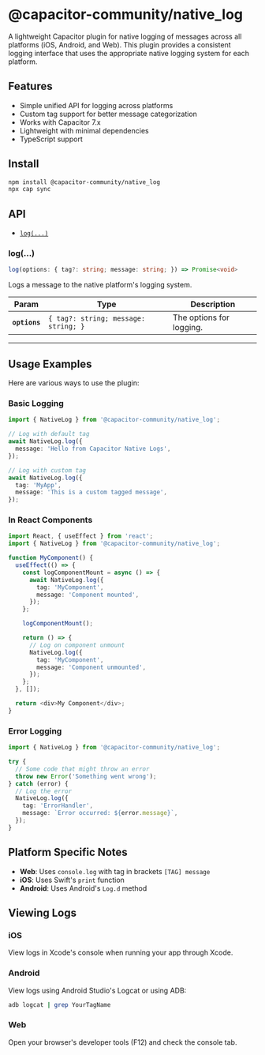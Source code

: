 # @capacitor-community/native_log

A lightweight Capacitor plugin for native logging of messages across all platforms (iOS, Android, and Web). This plugin provides a consistent logging interface that uses the appropriate native logging system for each platform.

## Features

- Simple unified API for logging across platforms
- Custom tag support for better message categorization
- Works with Capacitor 7.x
- Lightweight with minimal dependencies
- TypeScript support

## Install

```bash
npm install @capacitor-community/native_log
npx cap sync
```

## API

<docgen-index>

* [`log(...)`](#log)

</docgen-index>

<docgen-api>
<!--Update the source file JSDoc comments and rerun docgen to update the docs below-->

### log(...)

```typescript
log(options: { tag?: string; message: string; }) => Promise<void>
```

Logs a message to the native platform's logging system.

| Param         | Type                                            | Description              |
| ------------- | ----------------------------------------------- | ------------------------ |
| **`options`** | <code>{ tag?: string; message: string; }</code> | The options for logging. |

--------------------

</docgen-api>

## Usage Examples

Here are various ways to use the plugin:

### Basic Logging

```typescript
import { NativeLog } from '@capacitor-community/native_log';

// Log with default tag
await NativeLog.log({
  message: 'Hello from Capacitor Native Logs',
});

// Log with custom tag
await NativeLog.log({
  tag: 'MyApp',
  message: 'This is a custom tagged message',
});
```

### In React Components

```typescript
import React, { useEffect } from 'react';
import { NativeLog } from '@capacitor-community/native_log';

function MyComponent() {
  useEffect(() => {
    const logComponentMount = async () => {
      await NativeLog.log({
        tag: 'MyComponent',
        message: 'Component mounted',
      });
    };

    logComponentMount();

    return () => {
      // Log on component unmount
      NativeLog.log({
        tag: 'MyComponent',
        message: 'Component unmounted',
      });
    };
  }, []);

  return <div>My Component</div>;
}
```

### Error Logging

```typescript
import { NativeLog } from '@capacitor-community/native_log';

try {
  // Some code that might throw an error
  throw new Error('Something went wrong');
} catch (error) {
  // Log the error
  NativeLog.log({
    tag: 'ErrorHandler',
    message: `Error occurred: ${error.message}`,
  });
}
```

## Platform Specific Notes

- **Web**: Uses `console.log` with tag in brackets `[TAG] message`
- **iOS**: Uses Swift's `print` function
- **Android**: Uses Android's `Log.d` method

## Viewing Logs

### iOS

View logs in Xcode's console when running your app through Xcode.

### Android

View logs using Android Studio's Logcat or using ADB:

```bash
adb logcat | grep YourTagName
```

### Web

Open your browser's developer tools (F12) and check the console tab.
